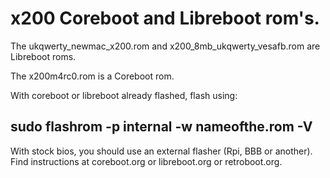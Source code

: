 # x200 Coreboot and Libreboot rom's.
The ukqwerty_newmac_x200.rom and x200_8mb_ukqwerty_vesafb.rom are Libreboot roms.

The x200m4rc0.rom is a Coreboot rom.

With coreboot or libreboot already flashed, flash using:

sudo flashrom -p internal -w nameofthe.rom -V
----------------------------------------------

With stock bios, you should use an external flasher (Rpi, BBB or 
another). Find instructions at coreboot.org or libreboot.org or 
retroboot.org.


